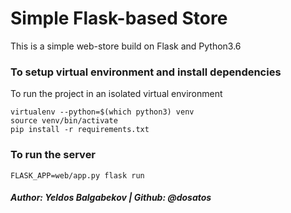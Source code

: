 # Simple Flask-based Store
This is a simple web-store build on Flask and Python3.6

### To setup virtual environment and install dependencies
To run the project in an isolated virtual environment
```shell
virtualenv --python=$(which python3) venv
source venv/bin/activate
pip install -r requirements.txt
```

### To run the server
```shell
FLASK_APP=web/app.py flask run
```


##### Author: Yeldos Balgabekov | Github: @dosatos